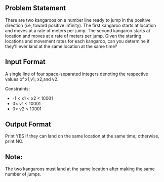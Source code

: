 ## Problem Statement
There are two kangaroos on a number line ready to jump in the positive direction (i.e, toward positive infinity). The first kangaroo starts at location  and moves at a rate of  meters per jump. The second kangaroo starts at location  and moves at a rate of  meters per jump. Given the starting locations and movement rates for each kangaroo, can you determine if they'll ever land at the same location at the same time?

## Input Format

A single line of four space-separated integers denoting the respective values of x1,v1, x2,and v2.

Constraints:
* -1 < x1 < x2 < 10001
* 0< v1 < 10001
* 0< v2 < 10001



## Output Format

Print YES if they can land on the same location at the same time; otherwise, print NO.

## Note: 
The two kangaroos must land at the same location after making the same number of jumps.
